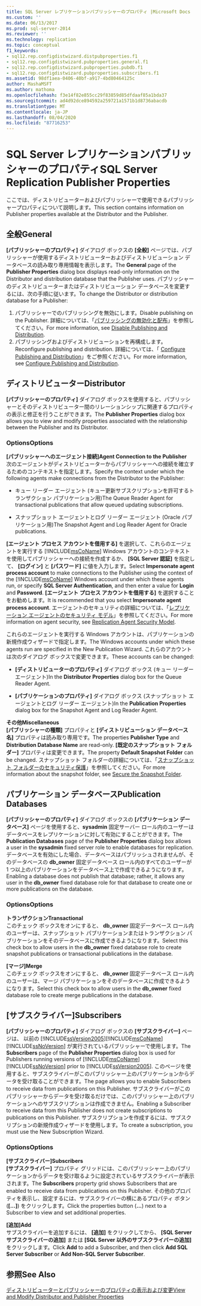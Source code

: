 ```yaml
---
title: SQL Server レプリケーションパブリッシャーのプロパティ |Microsoft Docs
ms.custom: ''
ms.date: 06/13/2017
ms.prod: sql-server-2014
ms.reviewer: ''
ms.technology: replication
ms.topic: conceptual
f1_keywords:
- sql12.rep.configdistwizard.distpubproperties.f1
- sql12.rep.configdistwizard.pubproperties.general.f1
- sql12.rep.configdistwizard.pubproperties.pubdb.f1
- sql12.rep.configdistwizard.pubproperties.subscribers.f1
ms.assetid: 98df1aea-0406-40bf-a917-4bd80464125c
author: MashaMSFT
ms.author: mathoma
ms.openlocfilehash: f3e14f82e855cc29f83859d85dfdaaf85a1bda37
ms.sourcegitcommit: ad4d92dce894592a259721a1571b1d8736abacdb
ms.translationtype: MT
ms.contentlocale: ja-JP
ms.lasthandoff: 08/04/2020
ms.locfileid: "87716253"
---
```

# <a name="sql-server-replication-publisher-properties"></a><span data-ttu-id="9df1e-102">SQL Server レプリケーションパブリッシャーのプロパティ</span><span class="sxs-lookup"><span data-stu-id="9df1e-102">SQL Server Replication Publisher Properties</span></span>
  <span data-ttu-id="9df1e-103">ここでは、ディストリビューターおよびパブリッシャーで使用できるパブリッシャープロパティについて説明します。</span><span class="sxs-lookup"><span data-stu-id="9df1e-103">This section contains information on Publisher properties available at the Distributor and the Publisher.</span></span> 

## <a name="general"></a><span data-ttu-id="9df1e-104">全般</span><span class="sxs-lookup"><span data-stu-id="9df1e-104">General</span></span>  
  <span data-ttu-id="9df1e-105">**[パブリッシャーのプロパティ]** ダイアログ ボックスの **[全般]** ページでは、パブリッシャーが使用するディストリビューターおよびディストリビューション データベースの読み取り専用情報を表示します。</span><span class="sxs-lookup"><span data-stu-id="9df1e-105">The **General** page of the **Publisher Properties** dialog box displays read-only information on the Distributor and distribution database that the Publisher uses.</span></span> <span data-ttu-id="9df1e-106">パブリッシャーのディストリビューターまたはディストリビューション データベースを変更するには、次の手順に従います。</span><span class="sxs-lookup"><span data-stu-id="9df1e-106">To change the Distributor or distribution database for a Publisher:</span></span>  
  
1.  <span data-ttu-id="9df1e-107">パブリッシャーでのパブリッシングを無効にします。</span><span class="sxs-lookup"><span data-stu-id="9df1e-107">Disable publishing on the Publisher.</span></span> <span data-ttu-id="9df1e-108">詳細については、「[パブリッシングの無効化と配布](disable-publishing-and-distribution.md)」を参照してください。</span><span class="sxs-lookup"><span data-stu-id="9df1e-108">For more information, see [Disable Publishing and Distribution](disable-publishing-and-distribution.md).</span></span>    
2.  <span data-ttu-id="9df1e-109">パブリッシングおよびディストリビューションを再構成します。</span><span class="sxs-lookup"><span data-stu-id="9df1e-109">Reconfigure publishing and distribution.</span></span> <span data-ttu-id="9df1e-110">詳細については、「 [Configure Publishing and Distribution](configure-publishing-and-distribution.md)」をご参照ください。</span><span class="sxs-lookup"><span data-stu-id="9df1e-110">For more information, see [Configure Publishing and Distribution](configure-publishing-and-distribution.md).</span></span>  

## <a name="distributor"></a><span data-ttu-id="9df1e-111">ディストリビューター</span><span class="sxs-lookup"><span data-stu-id="9df1e-111">Distributor</span></span>
  <span data-ttu-id="9df1e-112">**[パブリッシャーのプロパティ]** ダイアログ ボックスを使用すると、パブリッシャーとそのディストリビューター間のリレーションシップに関連するプロパティの表示と修正を行うことができます。</span><span class="sxs-lookup"><span data-stu-id="9df1e-112">The **Publisher Properties** dialog box allows you to view and modify properties associated with the relationship between the Publisher and its Distributor.</span></span>  
  
### <a name="options"></a><span data-ttu-id="9df1e-113">Options</span><span class="sxs-lookup"><span data-stu-id="9df1e-113">Options</span></span>  
 <span data-ttu-id="9df1e-114">**[パブリッシャーへのエージェント接続]**</span><span class="sxs-lookup"><span data-stu-id="9df1e-114">**Agent Connection to the Publisher**</span></span>  
 <span data-ttu-id="9df1e-115">次のエージェントがディストリビューターからパブリッシャーへの接続を確立するためのコンテキストを指定します。</span><span class="sxs-lookup"><span data-stu-id="9df1e-115">Specify the context under which the following agents make connections from the Distributor to the Publisher:</span></span>  
  
-   <span data-ttu-id="9df1e-116">キュー リーダー エージェント (キュー更新サブスクリプションを許可するトランザクション パブリケーション用)</span><span class="sxs-lookup"><span data-stu-id="9df1e-116">The Queue Reader Agent for transactional publications that allow queued updating subscriptions.</span></span>  
  
-   <span data-ttu-id="9df1e-117">スナップショット エージェントとログ リーダー エージェント (Oracle パブリケーション用)</span><span class="sxs-lookup"><span data-stu-id="9df1e-117">The Snapshot Agent and Log Reader Agent for Oracle publications.</span></span>  
  
 <span data-ttu-id="9df1e-118">**[エージェント プロセス アカウントを借用する]** を選択して、これらのエージェントを実行する [!INCLUDE[msCoName](../../includes/msconame-md.md)] Windows アカウントのコンテキストを使用してパブリッシャーへの接続を作成するか、 **[SQL Server 認証]** を指定して、 **[ログイン]** と **[パスワード]** に値を入力します。</span><span class="sxs-lookup"><span data-stu-id="9df1e-118">Select **Impersonate agent process account** to make connections to the Publisher using the context of the [!INCLUDE[msCoName](../../includes/msconame-md.md)] Windows account under which these agents run, or specify **SQL Server Authentication**, and then enter a value for **Login** and **Password**.</span></span> <span data-ttu-id="9df1e-119">**[エージェント プロセス アカウントを借用する]** を選択することをお勧めします。</span><span class="sxs-lookup"><span data-stu-id="9df1e-119">It is recommended that you select **Impersonate agent process account**.</span></span> <span data-ttu-id="9df1e-120">エージェントのセキュリティの詳細については、「[レプリケーション エージェントのセキュリティ モデル](security/replication-agent-security-model.md)」を参照してください。</span><span class="sxs-lookup"><span data-stu-id="9df1e-120">For more information on agent security, see [Replication Agent Security Model](security/replication-agent-security-model.md).</span></span>  
  
 <span data-ttu-id="9df1e-121">これらのエージェントを実行する Windows アカウントは、パブリケーションの新規作成ウィザードで指定します。</span><span class="sxs-lookup"><span data-stu-id="9df1e-121">The Windows accounts under which these agents run are specified in the New Publication Wizard.</span></span> <span data-ttu-id="9df1e-122">これらのアカウントは次のダイアログ ボックスで変更できます。</span><span class="sxs-lookup"><span data-stu-id="9df1e-122">These accounts can be changed:</span></span>  
  
-   <span data-ttu-id="9df1e-123">**[ディストリビューターのプロパティ]** ダイアログ ボックス (キュー リーダー エージェント)</span><span class="sxs-lookup"><span data-stu-id="9df1e-123">In the **Distributor Properties** dialog box for the Queue Reader Agent.</span></span>  
  
-   <span data-ttu-id="9df1e-124">**[パブリケーションのプロパティ]** ダイアログ ボックス (スナップショット エージェントとログ リーダー エージェント)</span><span class="sxs-lookup"><span data-stu-id="9df1e-124">In the **Publication Properties** dialog box for the Snapshot Agent and Log Reader Agent.</span></span>  
  
 <span data-ttu-id="9df1e-125">**その他**</span><span class="sxs-lookup"><span data-stu-id="9df1e-125">**Miscellaneous**</span></span>  
 <span data-ttu-id="9df1e-126">**[パブリッシャーの種類]** プロパティと **[ディストリビューション データベース名]** プロパティは読み取り専用です。</span><span class="sxs-lookup"><span data-stu-id="9df1e-126">The properties **Publisher Type** and **Distribution Database Name** are read-only.</span></span> <span data-ttu-id="9df1e-127">**[既定のスナップショット フォルダー]** プロパティは変更できます。</span><span class="sxs-lookup"><span data-stu-id="9df1e-127">The property **Default Snapshot Folder** can be changed.</span></span> <span data-ttu-id="9df1e-128">スナップショット フォルダーの詳細については、「[スナップショット フォルダーのセキュリティ保護](security/secure-the-snapshot-folder.md)」を参照してください。</span><span class="sxs-lookup"><span data-stu-id="9df1e-128">For more information about the snapshot folder, see [Secure the Snapshot Folder](security/secure-the-snapshot-folder.md).</span></span>  
  

## <a name="publication-databases"></a><span data-ttu-id="9df1e-129">パブリケーション データベース</span><span class="sxs-lookup"><span data-stu-id="9df1e-129">Publication Databases</span></span>
  <span data-ttu-id="9df1e-130">**[パブリッシャーのプロパティ]** ダイアログ ボックスの **[パブリケーション データベース]** ページを使用すると、**sysadmin** 固定サーバー ロール内のユーザーはデータベースをレプリケーションに対して有効にすることができます。</span><span class="sxs-lookup"><span data-stu-id="9df1e-130">The **Publication Databases** page of the **Publisher Properties** dialog box allows a user in the **sysadmin** fixed server role to enable databases for replication.</span></span> <span data-ttu-id="9df1e-131">データベースを有効にした場合、データベースはパブリッシュされませんが、そのデータベースの **db_owner** 固定データベース ロール内のすべてのユーザーが 1 つ以上のパブリケーションをデータベース上で作成できるようになります。</span><span class="sxs-lookup"><span data-stu-id="9df1e-131">Enabling a database does not publish that database; rather, it allows any user in the **db_owner** fixed database role for that database to create one or more publications on the database.</span></span>  
  
### <a name="options"></a><span data-ttu-id="9df1e-132">Options</span><span class="sxs-lookup"><span data-stu-id="9df1e-132">Options</span></span>  
 <span data-ttu-id="9df1e-133">**トランザクション**</span><span class="sxs-lookup"><span data-stu-id="9df1e-133">**Transactional**</span></span>  
 <span data-ttu-id="9df1e-134">このチェック ボックスをオンにすると、 **db_owner** 固定データベース ロール内のユーザーは、スナップショット パブリケーションまたはトランザクション パブリケーションをそのデータベースに作成できるようになります。</span><span class="sxs-lookup"><span data-stu-id="9df1e-134">Select this check box to allow users in the **db_owner** fixed database role to create snapshot publications or transactional publications in the database.</span></span> 
  
 <span data-ttu-id="9df1e-135">**[マージ]**</span><span class="sxs-lookup"><span data-stu-id="9df1e-135">**Merge**</span></span>  
 <span data-ttu-id="9df1e-136">このチェック ボックスをオンにすると、 **db_owner** 固定データベース ロール内のユーザーは、マージ パブリケーションをそのデータベースに作成できるようになります。</span><span class="sxs-lookup"><span data-stu-id="9df1e-136">Select this check box to allow users in the **db_owner** fixed database role to create merge publications in the database.</span></span>  

## <a name="subscribers"></a><span data-ttu-id="9df1e-137">[サブスクライバー]</span><span class="sxs-lookup"><span data-stu-id="9df1e-137">Subscribers</span></span>

  <span data-ttu-id="9df1e-138">**[パブリッシャーのプロパティ]** ダイアログ ボックスの **[サブスクライバー]** ページは、 以前の [!INCLUDE[ssVersion2005](../../includes/ssversion2005-md.md)][!INCLUDE[msCoName](../../includes/msconame-md.md)] [!INCLUDE[ssNoVersion](../../includes/ssnoversion-md.md)] が実行されているパブリッシャーで使用します。</span><span class="sxs-lookup"><span data-stu-id="9df1e-138">The **Subscribers** page of the **Publisher Properties** dialog box is used for Publishers running versions of [!INCLUDE[msCoName](../../includes/msconame-md.md)] [!INCLUDE[ssNoVersion](../../includes/ssnoversion-md.md)] prior to [!INCLUDE[ssVersion2005](../../includes/ssversion2005-md.md)].</span></span> <span data-ttu-id="9df1e-139">このページを使用すると、サブスクライバーがこのパブリッシャー上のパブリケーションからデータを受け取ることができます。</span><span class="sxs-lookup"><span data-stu-id="9df1e-139">The page allows you to enable Subscribers to receive data from publications on this Publisher.</span></span> <span data-ttu-id="9df1e-140">サブスクライバーがこのパブリッシャーからデータを受け取るだけでは、このパブリッシャー上のパブリケーションへのサブスクリプションは作成できません。</span><span class="sxs-lookup"><span data-stu-id="9df1e-140">Enabling a Subscriber to receive data from this Publisher does not create subscriptions to publications on this Publisher.</span></span> <span data-ttu-id="9df1e-141">サブスクリプションを作成するには、サブスクリプションの新規作成ウィザードを使用します。</span><span class="sxs-lookup"><span data-stu-id="9df1e-141">To create a subscription, you must use the New Subscription Wizard.</span></span>  
  
### <a name="options"></a><span data-ttu-id="9df1e-142">Options</span><span class="sxs-lookup"><span data-stu-id="9df1e-142">Options</span></span>  
 <span data-ttu-id="9df1e-143">**[サブスクライバー]**</span><span class="sxs-lookup"><span data-stu-id="9df1e-143">**Subscribers**</span></span>  
 <span data-ttu-id="9df1e-144">**[サブスクライバー]** プロパティ グリッドには、このパブリッシャー上のパブリケーションからデータを受け取るように設定されているサブスクライバーが表示されます。</span><span class="sxs-lookup"><span data-stu-id="9df1e-144">The **Subscribers** property grid shows Subscribers that are enabled to receive data from publications on this Publisher.</span></span> <span data-ttu-id="9df1e-145">その他のプロパティを表示し、設定するには、サブスクライバーの横にあるプロパティ ボタン (**[...]**) をクリックします。</span><span class="sxs-lookup"><span data-stu-id="9df1e-145">Click the properties button (**...**) next to a Subscriber to view and set additional properties.</span></span>  
  
 <span data-ttu-id="9df1e-146">**[追加]**</span><span class="sxs-lookup"><span data-stu-id="9df1e-146">**Add**</span></span>  
 <span data-ttu-id="9df1e-147">サブスクライバーを追加するには、 **[追加]** をクリックしてから、 **[SQL Server サブスクライバーの追加]** または **[SQL Server 以外のサブスクライバーの追加]** をクリックします。</span><span class="sxs-lookup"><span data-stu-id="9df1e-147">Click **Add** to add a Subscriber, and then click **Add SQL Server Subscriber** or **Add Non-SQL Server Subscriber**.</span></span>  

## <a name="see-also"></a><span data-ttu-id="9df1e-148">参照</span><span class="sxs-lookup"><span data-stu-id="9df1e-148">See Also</span></span>  
 [<span data-ttu-id="9df1e-149">ディストリビューターとパブリッシャーのプロパティの表示および変更</span><span class="sxs-lookup"><span data-stu-id="9df1e-149">View and Modify Distributor and Publisher Properties</span></span>](view-and-modify-distributor-and-publisher-properties.md)   

  
  

